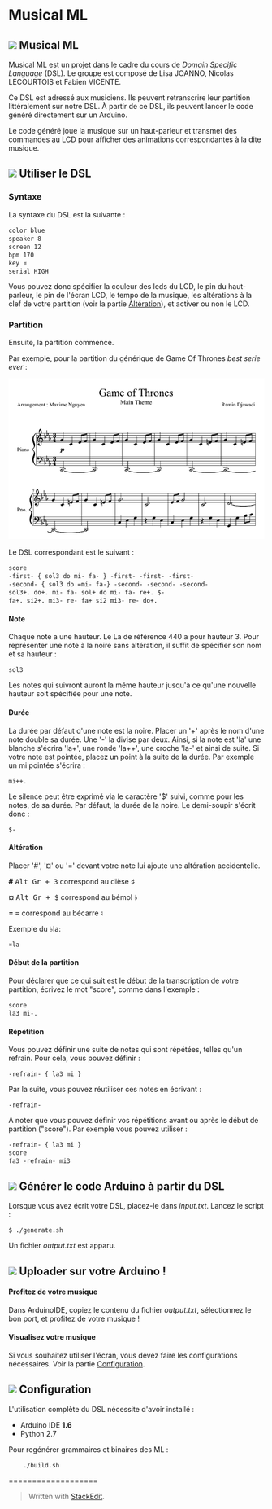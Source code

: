 Musical ML
===================

## <img src="https://cdn0.iconfinder.com/data/icons/octicons/1024/book-48.png"/>  Musical ML

Musical ML est un projet dans le cadre du cours de *Domain Specific Language* (DSL). Le groupe est composé de Lisa JOANNO, Nicolas LECOURTOIS et Fabien VICENTE.

Ce DSL est adressé aux musiciens. Ils peuvent retranscrire leur partition littéralement sur notre DSL. À partir de ce DSL, ils peuvent lancer le code généré directement sur un Arduino.

Le code généré joue la musique sur un haut-parleur et transmet des commandes au LCD pour afficher des animations correspondantes à la dite musique.

## <img src="https://cdn2.iconfinder.com/data/icons/flat-ui-icons-24-px/24/new-24-48.png"/> Utiliser le DSL

### Syntaxe
La syntaxe du DSL est la suivante : 

    color blue
    speaker 8
    screen 12
    bpm 170
    key ¤
    serial HIGH

Vous pouvez donc spécifier la couleur des leds du LCD, le pin du haut-parleur, le pin de l'écran LCD, le tempo de la musique, les altérations à la clef de votre partition (voir la partie  [<i class="icon-upload"></i> Altération](#altération)), et activer ou non le LCD.

### Partition

Ensuite, la partition commence. 

Par exemple, pour la partition du générique de Game Of Thrones *best serie ever* : 

<img src="img/got.png">

Le DSL correspondant est le suivant : 

    score
    -first- { sol3 do mi- fa- } -first- -first- -first-
    -second- { sol3 do =mi- fa-} -second- -second- -second-
    sol3+. do+. mi- fa- sol+ do mi- fa- re+. $-
    fa+. si2+. mi3- re- fa+ si2 mi3- re- do+.

####  Note

Chaque note a une hauteur. Le La de référence 440 a pour hauteur 3. Pour représenter une note à la noire sans altération, il suffit de spécifier son nom et sa hauteur : 

    sol3

Les notes qui suivront auront la même hauteur jusqu'à ce qu'une nouvelle hauteur soit spécifiée pour une note. 

####  Durée

La durée par défaut d'une note est la noire. Placer un '+' après le nom d'une note double sa durée. Une '-' la divise par deux. Ainsi, si la note est 'la' une blanche s'écrira 'la+', une ronde 'la++', une croche 'la-' et ainsi de suite.
Si votre note est pointée, placez un point à la suite de la durée. Par exemple un mi pointée s'écrira :

    mi++.

Le silence peut être exprimé via le caractère '$' suivi, comme pour les notes, de sa durée. Par défaut, la durée de la noire. Le demi-soupir s'écrit donc : 

    $-

####  Altération 
Placer '#', '¤' ou '=' devant votre note lui ajoute une altération accidentelle. 

**\#** <kbd>Alt Gr + 3</kbd> correspond au dièse ♯

**¤** <kbd>Alt Gr + $</kbd> correspond au bémol ♭

**=** <kbd>=</kbd> correspond au bécarre ♮

Exemple du ♭la:

    ¤la

####  Début de la partition

Pour déclarer que ce qui suit est le début de la transcription de votre partition, écrivez le mot "score", comme dans l'exemple : 

    score
    la3 mi-.

####  Répétition

Vous pouvez définir une suite de notes qui sont répétées, telles qu'un refrain. Pour cela, vous pouvez définir : 

    -refrain- { la3 mi }

Par la suite, vous pouvez réutiliser ces notes en écrivant :

    -refrain-

A noter que vous pouvez définir vos répétitions avant ou après le début de partition ("score"). Par exemple vous pouvez utiliser :

    -refrain- { la3 mi }
    score
    fa3 -refrain- mi3

## <img src="https://cdn0.iconfinder.com/data/icons/octicons/1024/git-compare-48.png"/> Générer le code Arduino à partir du DSL


Lorsque vous avez écrit votre DSL, placez-le dans *input.txt*. Lancez le script :

    $ ./generate.sh 

Un fichier *output.txt* est apparu. 

## <img src="https://cdn0.iconfinder.com/data/icons/octicons/1024/link-external-48.png"/> Uploader sur votre Arduino !

#### Profitez de votre musique

Dans ArduinoIDE, copiez le contenu du fichier *output.txt*, sélectionnez le bon port, et profitez de votre musique !

#### Visualisez votre musique

Si vous souhaitez utiliser l'écran, vous devez faire les configurations nécessaires. Voir la partie [<i class="icon-upload"></i> Configuration](#configuration).

## <img src="https://cdn0.iconfinder.com/data/icons/octicons/1024/gear-48.png"/> Configuration

L'utilisation complète du DSL nécessite d'avoir installé :
- Arduino IDE **1.6**
- Python 2.7

Pour regénérer grammaires et binaires des ML : 

        ./build.sh



===================

> Written with [StackEdit](https://stackedit.io/).
